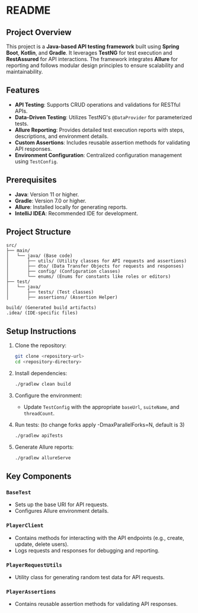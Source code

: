 # README

## Project Overview
This project is a **Java-based API testing framework** built using **Spring Boot**, **Kotlin**, and **Gradle**. It leverages **TestNG** for test execution and **RestAssured** for API interactions. The framework integrates **Allure** for reporting and follows modular design principles to ensure scalability and maintainability.

## Features
- **API Testing**: Supports CRUD operations and validations for RESTful APIs.
- **Data-Driven Testing**: Utilizes TestNG's `@DataProvider` for parameterized tests.
- **Allure Reporting**: Provides detailed test execution reports with steps, descriptions, and environment details.
- **Custom Assertions**: Includes reusable assertion methods for validating API responses.
- **Environment Configuration**: Centralized configuration management using `TestConfig`.

## Prerequisites
- **Java**: Version 11 or higher.
- **Gradle**: Version 7.0 or higher.
- **Allure**: Installed locally for generating reports.
- **IntelliJ IDEA**: Recommended IDE for development.

## Project Structure
```
src/
├── main/
│   └── java/ (Base code)
│       ├── utils/ (Utility classes for API requests and assertions)
│       ├── dto/ (Data Transfer Objects for requests and responses)
│       ├── config/ (Configuration classes)
│       └── enums/ (Enums for constants like roles or editors)
├── test/
│   └── java/
│       ├── tests/ (Test classes)
│       ├── assertions/ (Assertion Helper)

build/ (Generated build artifacts)
.idea/ (IDE-specific files)
```

## Setup Instructions
1. Clone the repository:
   ```bash
   git clone <repository-url>
   cd <repository-directory>
   ```

2. Install dependencies:
   ```bash
   ./gradlew clean build
   ```

3. Configure the environment:
    - Update `TestConfig` with the appropriate `baseUrl`, `suiteName`, and `threadCount`.

4. Run tests: (to change forks apply -DmaxParallelForks=N, default is 3)
   ```bash
   ./gradlew apiTests 
   ```

5. Generate Allure reports:
   ```bash
   ./gradlew allureServe
   ```

## Key Components
### `BaseTest`
- Sets up the base URI for API requests.
- Configures Allure environment details.

### `PlayerClient`
- Contains methods for interacting with the API endpoints (e.g., create, update, delete users).
- Logs requests and responses for debugging and reporting.

### `PlayerRequestUtils`
- Utility class for generating random test data for API requests.

### `PlayerAssertions`
- Contains reusable assertion methods for validating API responses.
